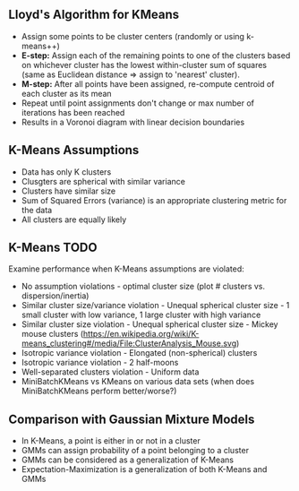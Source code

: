 ## Lloyd's Algorithm for KMeans
* Assign some points to be cluster centers (randomly or using k-means++)
* **E-step:** Assign each of the remaining points to one of the clusters based on whichever cluster has the lowest within-cluster sum of squares (same as Euclidean distance => assign to 'nearest' cluster).
* **M-step:** After all points have been assigned, re-compute centroid of each cluster as its mean
* Repeat until point assignments don't change or max number of iterations has been reached
* Results in a Voronoi diagram with linear decision boundaries

## K-Means Assumptions
* Data has only K clusters
* Clusgters are spherical with similar variance
* Clusters have similar size
* Sum of Squared Errors (variance) is an appropriate clustering metric for the data
* All clusters are equally likely

## K-Means TODO
Examine performance when K-Means assumptions are violated:
* No assumption violations - optimal cluster size (plot # clusters vs. dispersion/inertia)
* Similar cluster size/variance violation - Unequal spherical cluster size - 1 small cluster with low variance, 1 large cluster with high variance
* Similar cluster size violation - Unequal spherical cluster size - Mickey mouse clusters (https://en.wikipedia.org/wiki/K-means_clustering#/media/File:ClusterAnalysis_Mouse.svg)
* Isotropic variance violation - Elongated (non-spherical) clusters
* Isotropic variance violation - 2 half-moons
* Well-separated clusters violation - Uniform data
* MiniBatchKMeans vs KMeans on various data sets (when does MiniBatchKMeans perform better/worse?)

## Comparison with Gaussian Mixture Models
* In K-Means, a point is either in or not in a cluster
* GMMs can assign probability of a point belonging to a cluster
* GMMs can be considered as a generalization of K-Means
* Expectation-Maximization is a generalization of both K-Means and GMMs
